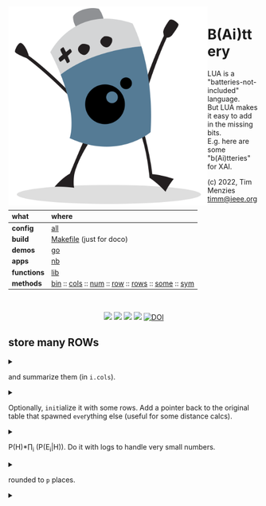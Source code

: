 <img align=left width=400   src="bat2.png">

# B(Ai)ttery
LUA is a "batteries-not-included" language.   
But LUA makes it easy to add in the  missing bits.   
E.g. here are some "b(Ai)tteries" for XAI.

(c) 2022, Tim Menzies <timm@ieee.org>

|what          | where |
|:-------------|:------|
|**config**    | [all](all.html)   |
|**build**     | [Makefile](https://github.com/timm/shortr/blob/master/etc/src/Makefile) (just for doco)  | 
|**demos**     | [go](go.html)  |
|**apps**      | [nb](nb.html)  |
|**functions** | [lib](lib.html) |  
|**methods**   | [bin](bin.html) :: [cols](cols.html) :: [num](num.html) :: [row](row.html) :: [rows](rows.html) :: [some](some.html) :: [sym](sym.html) |

<br clear=all>
<p align=center>
<a href=".."><img src="https://img.shields.io/badge/Language--lua-%232C2D72.svg?logo=lua&logoColor=white"></a>
<a href=".."><img src="https://img.shields.io/badge/checked--by-syntastic-yellow"></a>
<a href="https://github.com/timm/shortr/actions/workflows/tests.yml"><img src="https://github.com/timm/shortr/actions/workflows/tests.yml/badge.svg"></a>
<a href="https://opensource.org/licenses/BSD-2-Clause"><img  src="https://img.shields.io/badge/License-BSD%202--Clause-orange.svg"></a>
<a href="https://zenodo.org/badge/latestdoi/206205826"> <img  src="https://zenodo.org/badge/206205826.svg" alt="DOI"></a> 
</p>


## store many ROWs


<details><summary></summary>

```lua
local all = require"all"
local chat,csv,map,obj  = all.chat, all.csv, all.map,  all.obj
local push,rnd,rnds,the = all.push, all.rnd, all.rnds, all.the
local COLS,ROW          = require"COLS",require"ROW"

--> ROWS(names:?[str], rows:?[ROW}) :ROWS -> Place to store many ROWS
```

</details>


 and summarize them (in `i.cols`).


<details><summary></summary>

```lua
local ROWS = obj("ROWS", function(i,names,rows) 
  i.rows, i.cols = {}, (names and COLS(names) or nil)
  i.eden = i
  for _,row in pairs(rows or {}) do i:add(row) end end)

--> add(i:ROWS: row:ROW) -> add ROW to ROWS, update the summaries in `i.cols`.
function ROWS.add(i,t) 
  t = t.cells and t or ROW(i.eden,t)
  if i.cols then i.cols:add(push(i.rows, t)) else i.cols=COLS(t.cells) end 
  return t end

--> ROWS.clone(init:?[ROW]) :ROWS -> Return a ROWS with same structure as `i`. 
```

</details>


Optionally, `init`ialize it with some rows. Add a pointer back to the 
original table that spawned `eve`rything else (useful for some distance calcs).


<details><summary></summary>

```lua
function ROWS.clone(i,init)
  local j=ROWS(i.cols.names,init)
  j.eden = i.eden 
  return j end

--> fill(i:ROWS: src:(str|tab)):ROWS -> copy the data from `src` into `i`.
function ROWS.fill(i,src)
  local iterate = type(src)=="table" and map or csv
  iterate(src, function(t) i:add(t) end) 
  return i end

--> like(i:ROWS,row;ROW,nklasses:num,nrows:num):num -> Return 
```

</details>


P(H)*&prod;<sub>i</sub> (P(E<sub>i</sub>|H)). Do it with logs
to handle very small numbers.


<details><summary></summary>

```lua
function ROWS.like(i,row, nklasses, nrows)
  local prior,like,inc,x
  prior = (#i.rows + the.k) / (nrows + the.k * nklasses)
  like  = math.log(prior)
  row = row.cells and row.cells or row
  for _,col in pairs(i.cols.x) do
    x = row[col.at]
    if x ~= nil and x ~= "?" then
      inc  = col:like(x,prior)
      like = like + math.log(inc) end end
  return like end

--> mids(i:ROW,p:?int=2,cols=?[COL]=i.cols.y):tab -> Return `mid` of columnss
```

</details>


rounded to `p` places.


<details><summary></summary>

```lua
function ROWS.mids(i,p,cols) 
  local t={}
  for _,col in pairs(cols or i.cols.y) do t[col.txt]=col:mid(p) end
  return rnds(t,p or 2) end

return ROWS
```

</details>


